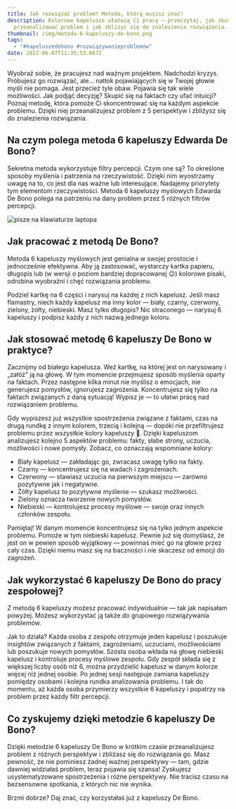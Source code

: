 ```yaml
---
title: Jak rozwiązać problem? Metoda, którą musisz znać!
description: Kolorowe kapelusze ułatwią Ci pracę — przeczytaj, jak skutecznie
  przeanalizować problem i jak zbliżyć się do znalezienia rozwiązania.
thumbnail: /img/metoda-6-kapeluszy-de-bono.png
tags:
  - "#kapeluszedebono #rozwiązywanieproblemów"
date: 2022-06-07T11:35:53.667Z
---
```

Wyobraź sobie, że pracujesz nad ważnym projektem. Nadchodzi kryzys. Próbujesz go rozwiązać, ale… natłok pojawiających się w Twojej głowie myśli nie pomaga. Jest przecież tyle obaw. Pojawia się tak wiele możliwości. Jak podjąć decyzję? Skupić się na faktach czy ufać intuicji? Poznaj metodę, która pomoże Ci skoncentrować się na każdym aspekcie problemu. Dzięki niej przeanalizujesz problem z 5 perspektyw i zbliżysz się do znalezienia rozwiązania.

## Na czym polega metoda 6 kapeluszy Edwarda De Bono? 

Sekretna metoda wykorzystuje filtry percepcji. Czym one są? To określone sposoby myślenia i patrzenia na rzeczywistość. Dzięki nim wyostrzamy uwagę na to, co jest dla nas ważne lub interesujące. Nadajemy priorytety tym elementom rzeczywistości. Metoda 6 kapeluszy myślowych Edwarda De Bono polega na patrzeniu na dany problem przez 5 różnych filtrów percepcji.

![pisze na klawiaturze laptopa](/img/efektywna-metoda-rozwiązywania-problemów.jpg "praca na komputerze")

## Jak pracować z metodą De Bono?

Metoda 6 kapeluszy myślowych jest genialna w swojej prostocie i jednocześnie efektywna. Aby ją zastosować, wystarczy kartka papieru, długopis lub (w wersji o poziom bardziej dopracowanej 😉) kolorowe pisaki, odrobina wyobraźni i chęć rozwiązania problemu. 

Podziel kartkę na 6 części i narysuj na każdej z nich kapelusz. Jeśli masz flamastry, niech każdy kapelusz ma inny kolor — biały, czarny, czerwony, zielony, żółty, niebieski. Masz tylko długopis? Nic straconego — narysuj 6 kapeluszy i podpisz każdy z nich nazwą jednego koloru. 

## Jak stosować metodę 6 kapeluszy De Bono w praktyce?

Zacznijmy od białego kapelusza. Weź kartkę, na której jest on narysowany i „załóż” ją na głowę. W tym momencie przejmujesz sposób myślenia oparty na faktach. Przez następne kilka minut nie myślisz o emocjach, nie generujesz pomysłów, ignorujesz zagrożenia. Koncentrujesz się tylko na faktach związanych z daną sytuacją! Wypisz je — to ułatwi pracę nad rozwiązaniem problemu.

Gdy wypiszesz już wszystkie spostrzeżenia związane z faktami, czas na drugą rundkę z innym kolorem, trzecią i kolejną — dopóki nie przefiltrujesz problemu przez wszystkie kolory kapeluszy 🙂. Dzięki kapeluszom analizujesz kolejno 5 aspektów problemu: fakty, słabe strony, uczucia, możliwości i nowe pomysły. Zobacz, co oznaczają wspomniane kolory:

* Biały kapelusz — zakładając go, zwracasz uwagę tylko na fakty.
* Czarny — koncentrujesz się na wadach i zagrożeniach.
* Czerwony — stawiasz uczucia na pierwszym miejscu — zarówno pozytywne jak i negatywne.
* Żółty kapelusz to pozytywne myślenie — szukasz możliwości.
* Zielony oznacza tworzenie nowych pomysłów.
* Niebieski — kontrolujesz procesy myślowe — swoje oraz innych członków zespołu.

Pamiętaj! W danym momencie koncentrujesz się na tylko jednym aspekcie problemu. Pomoże w tym niebieski kapelusz. Pewnie już się domyślasz, że jest on w pewien sposób wyjątkowy — powinnaś mieć go na głowie przez cały czas. Dzięki niemu masz się na baczności i nie skaczesz od emocji do zagrożeń.

## Jak wykorzystać 6 kapeluszy De Bono do pracy zespołowej?

Z metodą 6 kapeluszy możesz pracować indywidualnie — tak jak napisałam powyżej. Możesz wykorzystać ją także do grupowego rozwiązywania problemów. 

Jak to działa? Każda osoba z zespołu otrzymuje jeden kapelusz i poszukuje insightów związanych z faktami, zagrożeniami, uczuciami, możliwościami lub poszukuje nowych pomysłów. Szósta osoba wkłada na głowę niebieski kapelusz i kontroluje procesy myślowe zespołu. Gdy zespół składa się z większej liczby osób niż 6, można przydzielić kapelusz w danym kolorze więcej niż jednej osobie. Po jednej sesji następuje zamiana kapeluszy pomiędzy osobami i kolejna rundka analizowania problemu. I tak do momentu, aż każda osoba przymierzy wszystkie 6 kapeluszy i popatrzy na problem przez każdy filtr percepcji.

## Co zyskujemy dzięki metodzie 6 kapeluszy De Bono?

Dzięki metodzie 6 kapeluszy De Bono w krótkim czasie przeanalizujesz problem z różnych perspektyw i zbliżasz się do rozwiązania go. Masz pewność, że nie pominiesz żadnej ważnej perspektywy — tam, gdzie dawniej widziałaś problem, teraz pojawia się szansa! Zyskujesz usystematyzowane spostrzeżenia i różne perspektywy. Nie tracisz czasu na bezsensowne spotkania, z których nic nie wynika. 

Brzmi dobrze? Daj znać, czy korzystałaś już z kapeluszy De Bono.